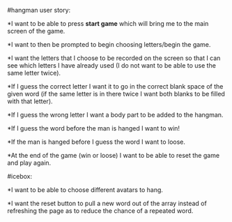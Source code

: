 
#hangman user story:

*I want to be able to press **start game** which will bring me to the main screen of the game.

*I want to then be prompted to begin choosing letters/begin the game.

*I want the letters that I choose to be recorded on the screen so that I can see which letters I have already used (I do not want to be able to use the same letter twice).

*If I guess the correct letter I want it to go in the correct blank space of the given word (if the same letter is in there twice I want both blanks to be filled with that letter).

*If I guess the wrong letter I want a body part to be added to the hangman.

*If I guess the word before the man is hanged I want to win!

*If the man is hanged before I guess the word I want to loose.

*At the end of the game (win or loose) I want to be able to reset the game and play again.



#icebox:

*I want to be able to choose different avatars to hang. 

*I want the reset button to pull a new word out of the array instead of refreshing the page as to reduce the chance of a repeated word.
 

